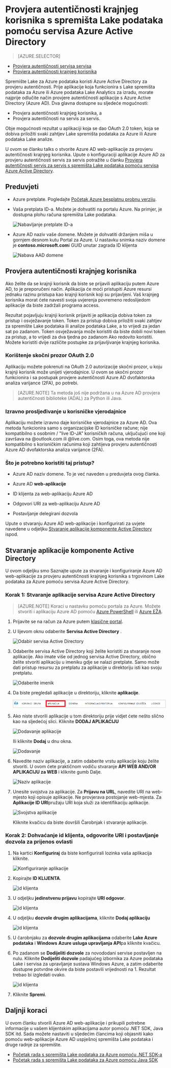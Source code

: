 <properties
   pageTitle="Autentičnost s trgovinom Lake u podatke pomoću servisa Active Directory | Microsoft Azure"
   description="Saznajte kako provjeriti autentičnost s trgovinom Lake u podatke pomoću servisa Active Directory"
   services="data-lake-store"
   documentationCenter=""
   authors="nitinme"
   manager="jhubbard"
   editor="cgronlun"/>

<tags
   ms.service="data-lake-store"
   ms.devlang="na"
   ms.topic="article"
   ms.tgt_pltfrm="na"
   ms.workload="big-data"
   ms.date="10/17/2016"
   ms.author="nitinme"/>

# <a name="end-user-authentication-with-data-lake-store-using-azure-active-directory"></a>Provjera autentičnosti krajnjeg korisnika s spremišta Lake podataka pomoću servisa Azure Active Directory

> [AZURE.SELECTOR]
- [Provjera autentičnosti servisa servisa](data-lake-store-authenticate-using-active-directory.md)
- [Provjera autentičnosti krajnjeg korisnika](data-lake-store-end-user-authenticate-using-active-directory.md)


Spremište Lake za Azure podataka koristi Azure Active Directory za provjeru autentičnosti. Prije aplikacije koja funkcionira s Lake spremišta podataka za Azure ili Azure podataka Lake Analytics za izradu, morate najprije odlučite način provjere autentičnosti aplikacije s Azure Active Directory (Azure AD). Dva glavna dostupne su sljedeće mogućnosti:

* Provjera autentičnosti krajnjeg korisnika, a 
* Provjera autentičnosti na servis za servis. 

Obje mogućnosti rezultat u aplikaciji koja se dao OAuth 2.0 token, koja se dobiva priložiti svaki zahtjev Lake spremišta podataka za Azure ili Azure podataka Lake analize.

U ovom se članku talks o stvorite Azure AD web-aplikacije za provjeru autentičnosti krajnjeg korisnika. Upute o konfiguraciji aplikacije Azure AD za provjeru autentičnosti servis za servis potražite u članku [Provjera autentičnosti servis za servis s spremišta Lake podataka pomoću servisa Azure Active Directory](data-lake-store-authenticate-using-active-directory.md).

## <a name="prerequisites"></a>Preduvjeti

* Azure pretplate. Pogledajte [Početak Azure besplatnu probnu verziju](https://azure.microsoft.com/pricing/free-trial/).
* Vaša pretplata ID-a. Možete je dohvatiti na portalu Azure. Na primjer, je dostupna plohu računa spremišta Lake podataka.

    ![Nabavljanje pretplate ID-a](./media/data-lake-store-end-user-authenticate-using-active-directory/get-subscription-id.png)

* Azure AD naziv vaše domene. Možete je dohvatiti držanjem miša u gornjem desnom kutu Portal za Azure. U nastavku snimka naziv domene je **contoso.microsoft.com**i GUID unutar zagrada ID klijenta 

    ![Nabava AAD domene](./media/data-lake-store-end-user-authenticate-using-active-directory/get-aad-domain.png)

## <a name="end-user-authentication"></a>Provjera autentičnosti krajnjeg korisnika

Ako želite da se krajnji korisnik da biste se prijavili aplikaciju putem Azure AD, to je preporučeni način. Aplikacija će moći pristupiti Azure resursi jednaku razinu pristupa kao krajnji korisnik koji su prijavljeni. Vaš krajnjeg korisnika morat ćete navesti svoja uvjerenja povremeno redoslijedom aplikacije da biste zadržali programa access.

Rezultat pojavljuju krajnji korisnik prijaviti je aplikacija dobiva token za pristup i osvježavanje token. Token za pristup dobiva priložiti svaki zahtjev za spremište Lake podataka ili analize podataka Lake, a to vrijedi za jedan sat po zadanom. Token osvježavanja može koristiti da biste dobili novi token za pristup, a to vrijedi za dva tjedna po zadanom Ako redovito koristiti. Možete koristiti dvije različite postupke za prijavljivanje krajnjeg korisnika.

### <a name="using-the-oauth-20-pop-up"></a>Korištenje skočni prozor OAuth 2.0

Aplikaciju možete pokrenuti na OAuth 2.0 autorizacije skočni prozor, u koju krajnji korisnik može unijeti vjerodajnice. U ovom se skočni prozor funkcionira i sa postupak provjere autentičnosti Azure AD dvofaktorska analiza varijance (2FA), po potrebi. 

>[AZURE.NOTE] Ta metoda još nije podržana u na Azure AD provjera autentičnosti biblioteke (ADAL) za Python ili Java.

### <a name="directly-passing-in-user-credentials"></a>Izravno prosljeđivanje u korisničke vjerodajnice

Aplikaciju možete izravno daje korisničke vjerodajnice za Azure AD. Ova metoda funkcionira samo s organizacijske ID korisničke račune; nije kompatibilno s osobnim / "live ID-JA" korisničkih računa, uključujući one koji završava na @outlook.com ili @live.com. Osim toga, ova metoda nije kompatibilno s korisničkim računima koji zahtijeva provjeru autentičnosti Azure AD dvofaktorska analiza varijance (2FA).

### <a name="what-do-i-need-to-use-this-approach"></a>Što je potrebno koristiti taj pristup?

* Azure AD naziv domene. To je već naveden u preduvjeta ovog članka.

* Azure AD **web-aplikacije**

* ID klijenta za web-aplikaciju Azure AD

* Odgovori URI za web-aplikaciju Azure AD

* Postavljanje delegirani dozvola

Upute o stvaranju Azure AD web-aplikacije i konfigurirati za uvjete navedene u odjeljku [Stvaranje aplikacije komponente Active Directory](#create-an-active-directory-application) ispod. 

## <a name="create-an-active-directory-application"></a>Stvaranje aplikacije komponente Active Directory

U ovom odjeljku smo Saznajte upute za stvaranje i konfiguriranje Azure AD web-aplikacije za provjeru autentičnosti krajnjeg korisnika s trgovinom Lake podataka za Azure pomoću servisa Azure Active Directory.


### <a name="step-1-create-an-azure-active-directory-application"></a>Korak 1: Stvaranje aplikacije servisa Azure Active Directory

>[AZURE.NOTE] Koraci u nastavku pomoću portala za Azure. Možete stvoriti i aplikaciju Azure AD pomoću [Azure PowerShell](../resource-group-authenticate-service-principal.md) ili [Azure EŽA](../resource-group-authenticate-service-principal-cli.md).

1. Prijavite se na račun za Azure putem [klasične portal](https://manage.windowsazure.com/).

2. U lijevom oknu odaberite **Servisa Active Directory** .

     ![Odabir servisa Active Directory](./media/data-lake-store-end-user-authenticate-using-active-directory/active-directory.png)
     
3. Odaberite servisa Active Directory koji želite koristiti za stvaranje nove aplikacije. Ako imate više od jednog servisa Active Directory, obično želite stvoriti aplikaciju u imeniku gdje se nalazi pretplate. Samo može dati pristup resursu za pretplatu za aplikacije u direktoriju isti kao svoju pretplatu.  

     ![Odaberite imenik](./media/data-lake-store-end-user-authenticate-using-active-directory/active-directory-details.png)
    
    
3. Da biste pregledali aplikacije u direktoriju, kliknite **aplikacije**.

     ![Prikaz aplikacija](./media/data-lake-store-end-user-authenticate-using-active-directory/view-applications.png)

4. Ako niste stvorili aplikacije u tom direktoriju prije vidjet ćete nešto slično kao na sljedećoj slici. Kliknite **DODAJ APLIKACIJU**

     ![Dodavanje aplikacije](./media/data-lake-store-end-user-authenticate-using-active-directory/create-application.png)

     Ili kliknite **Dodaj** u dnu okna.

     ![Dodavanje](./media/data-lake-store-end-user-authenticate-using-active-directory/add-icon.png)

6. Navedite naziv aplikacije, a zatim odaberite vrstu aplikacije koju želite stvoriti. U ovom ćete praktičnom vodiču stvaranje **API WEB AND/OR APLIKACIJU za WEB** i kliknite gumb Dalje.

     ![Naziv aplikacije](./media/data-lake-store-end-user-authenticate-using-active-directory/tell-us-about-your-application.png)

7. Unesite svojstva za aplikacije. Za **Prijavu na URL**, navedite URI na web-mjesto koji opisuje aplikacije. Ne provjerava postojanje web-mjesta. Za **Aplikacije ID URI**pružaju URI koja služi za identifikaciju aplikacije.

     ![Svojstva aplikacije](./media/data-lake-store-end-user-authenticate-using-active-directory/app-properties.png)

    Kliknite kvačicu da biste dovršili Čarobnjak i stvaranje aplikacije.

### <a name="step-2-get-client-id-reply-uri-and-set-delegated-permissions"></a>Korak 2: Dohvaćanje id klijenta, odgovorite URI i postavljanje dozvola za prijenos ovlasti

1. Na kartici **Konfiguriraj** da biste konfigurirali lozinka vaša aplikacija kliknite.

     ![Konfiguriranje aplikacije](./media/data-lake-store-end-user-authenticate-using-active-directory/application-configure.png)

2. Kopirajte **ID KLIJENTA**.
  
     ![id klijenta](./media/data-lake-store-end-user-authenticate-using-active-directory/client-id.png)

3. U odjeljku **jedinstvenu prijavu** kopirajte **URI odgovor**.

    ![id klijenta](./media/data-lake-store-end-user-authenticate-using-active-directory/aad-end-user-auth-get-reply-uri.png)

4. U odjeljku **dozvole drugim aplikacijama**, kliknite **Dodaj aplikaciju**

    ![id klijenta](./media/data-lake-store-end-user-authenticate-using-active-directory/aad-end-user-auth-set-permission-1.png)

5. U čarobnjaku za **dozvole drugim aplikacijama** odaberite **Lake Azure podataka** i **Windows** **Azure usluga upravljanja API**pa kliknite kvačicu.

6. Po zadanom se **Dodijeliti dozvole** za novododani servise postavljen na nulu. Kliknite **Dodijeliti dozvole** padajućeg izbornika za Azure podataka Lake i servisa za upravljanje sustava Windows Azure, a zatim odaberite dostupne potvrdne okvire da biste postavili vrijednosti na 1. Rezultat trebao bi izgledati ovako.

     ![id klijenta](./media/data-lake-store-end-user-authenticate-using-active-directory/aad-end-user-auth-set-permission-2.png)

7. Kliknite **Spremi**.


## <a name="next-steps"></a>Daljnji koraci

U ovom članku stvorili Azure AD web-aplikacije i prikupili potrebne informacije u vašem klijentskim aplikacijama autor pomoću .NET SDK, Java SDK itd. Sada možete nastaviti u sljedećim člancima koji objasniti kako pomoću web-aplikacije Azure AD uspješnoj spremišta Lake podataka i druge radnje za spremište.

- [Početak rada s spremišta Lake podataka za Azure pomoću .NET SDK-a](data-lake-store-get-started-net-sdk.md)
- [Početak rada s spremišta Lake podataka za Azure pomoću Java SDK](data-lake-store-get-started-java-sdk.md)
